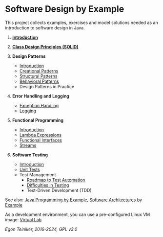 # Software Design by Example

This project collects examples, exercises and model solutions needed 
as an introduction to software design in Java.

1. [**Introduction**](introduction/README.md) 

2. [**Class Design Principles (SOLID)**](solid-principles/README.md)

3. **Design Patterns**
    * [Introduction](design-patterns/introduction/README.md)
    * [Creational Patterns](design-patterns/creational-patterns/README.md)
    * [Structural Patterns](design-patterns/structural-patterns/README.md)
    * [Behavioral Patterns](design-patterns/behavioral-patterns/README.md)
    * Design Patterns in Practice

4. **Error Handling and Logging** 
    * [Exception Handling](error-handling/exception-handling/)
    * [Logging](error-handling/logging-log4j/)

5. **Functional Programming**
    * [Introduction](functional-programming/introduction/README.md)
    * [Lambda Expressions](functional-programming/lambda-expressions/)
    * [Functional Interfaces](functional-programming/functional-interfaces/)
    * [Streams](functional-programming/streams/) 

6. **Software Testing**
    * [Introduction](software-testing/introduction/README.md) 
    * [Unit Tests](software-testing/unit-tests/)
    * Test Management
        * [Roadmap to Test Automation](software-testing/test-management/RoadmapToTest.md)
        * [Difficulties in Testing](software-testing/test-management/TestDifficulties.md)
        * Test-Driven Development (TDD)
      
   
See also: 
[Java Programming by Example](https://github.com/teiniker/teiniker-lectures-java), 
[Software Architectures by Example](https://github.com/teiniker/teiniker-lectures-softwarearchitectures) 

As a development environment, you can use a pre-configured Linux VM image:
[Virtual Lab](https://drive.google.com/drive/folders/1AzsF4Mvh1HJ8k6OW5W5hQ5CF0HdqA51l)


*Egon Teiniker, 2016-2024, GPL v3.0*
